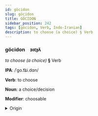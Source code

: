 ```yaml
---
id: göcidon
slug: göcidon
title: GÖCİDON
sidebar_position: 242
tags: [göcidon, Verb, Indo-Iranian]
description: to choose (a choice) § Verb
---
```


### göcidon&emsp;<span kind="abugida">ꜿıꞇɟʌ̃</span>

*to choose (a choice)* **§** Verb

**IPA**: /ˈgo.t͡ɕi.dɑn/

**Verb**: to choose

**Noun**: a choice/decision

**Modifier**: choosable

<details>
    <summary>Origin</summary>
    Persian گزیدن gozidan [ɡ̥o.ziː.d̪ǽn]<br/>
    <em>Indo-Iranian Language Family</em>
</details>
